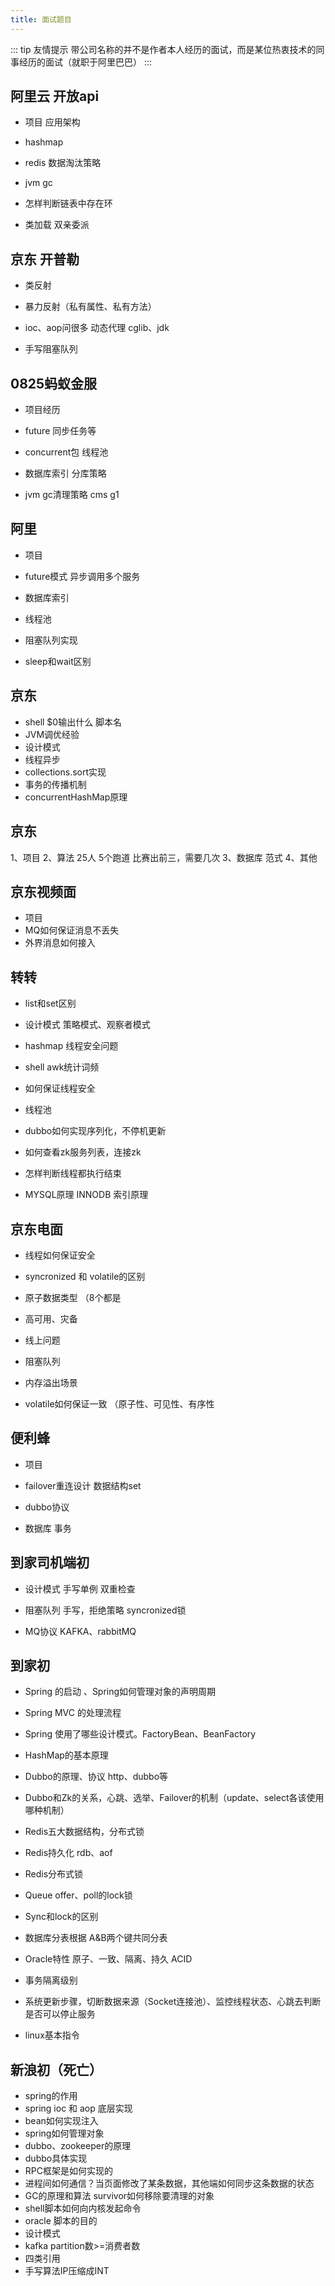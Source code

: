 ```yaml
---
title: 面试题目
---
```


::: tip 友情提示
带公司名称的并不是作者本人经历的面试，而是某位热衷技术的同事经历的面试（就职于阿里巴巴）
:::

##  阿里云 开放api


* 项目 应用架构

* hashmap

* redis 数据淘汰策略

* jvm gc

* 怎样判断链表中存在环

* 类加载 双亲委派



## 京东 开普勒

* 类反射

* 暴力反射（私有属性、私有方法）

* ioc、aop问很多 动态代理 cglib、jdk

* 手写阻塞队列

## 0825蚂蚁金服

* 项目经历

* future 同步任务等

* concurrent包 线程池

* 数据库索引 分库策略

* jvm gc清理策略 cms g1

## 阿里

* 项目

* future模式 异步调用多个服务

* 数据库索引

* 线程池

* 阻塞队列实现

* sleep和wait区别

## 京东
* shell $0输出什么   脚本名
* JVM调优经验
* 设计模式
* 线程异步
* collections.sort实现
* 事务的传播机制
* concurrentHashMap原理

## 京东
1、项目
2、算法 25人 5个跑道 比赛出前三，需要几次
3、数据库 范式
4、其他

## 京东视频面


* 项目
* MQ如何保证消息不丢失
* 外界消息如何接入


## 转转

* list和set区别

* 设计模式 策略模式、观察者模式

* hashmap 线程安全问题

* shell awk统计词频

* 如何保证线程安全

* 线程池

* dubbo如何实现序列化，不停机更新

* 如何查看zk服务列表，连接zk

* 怎样判断线程都执行结束

* MYSQL原理 INNODB 索引原理



## 京东电面

* 线程如何保证安全

* syncronized 和 volatile的区别


* 原子数据类型 （8个都是

* 高可用、灾备

* 线上问题

* 阻塞队列

* 内存溢出场景

* volatile如何保证一致 （原子性、可见性、有序性



## 便利蜂

* 项目

* failover重连设计 数据结构set

* dubbo协议

* 数据库 事务


## 到家司机端初


* 设计模式 手写单例 双重检查

* 阻塞队列 手写，拒绝策略 syncronized锁

* MQ协议  KAFKA、rabbitMQ


## 到家初

* Spring 的启动 、Spring如何管理对象的声明周期

* Spring MVC 的处理流程

* Spring 使用了哪些设计模式。FactoryBean、BeanFactory

* HashMap的基本原理

* Dubbo的原理、协议 http、dubbo等

* Dubbo和Zk的关系，心跳、选举、Failover的机制（update、select各该使用哪种机制）

* Redis五大数据结构，分布式锁

* Redis持久化 rdb、aof

* Redis分布式锁

* Queue offer、poll的lock锁

* Sync和lock的区别 
* 数据库分表根据 A&B两个键共同分表   
* Oracle特性 原子、一致、隔离、持久  ACID     
* 事务隔离级别   
* 系统更新步骤，切断数据来源（Socket连接池）、监控线程状态、心跳去判断是否可以停止服务     
* linux基本指令    

## 新浪初（死亡）    

* spring的作用    
* spring ioc 和 aop 底层实现   
* bean如何实现注入   
* spring如何管理对象   
* dubbo、zookeeper的原理   
* dubbo具体实现    
* RPC框架是如何实现的   
* 进程间如何通信？当页面修改了某条数据，其他端如何同步这条数据的状态   
* GC的原理和算法 survivor如何移除要清理的对象   
* shell脚本如何向内核发起命令   
* oracle 脚本的目的   
* 设计模式   
* kafka  partition数>=消费者数   
* 四类引用   
* 手写算法IP压缩成INT   